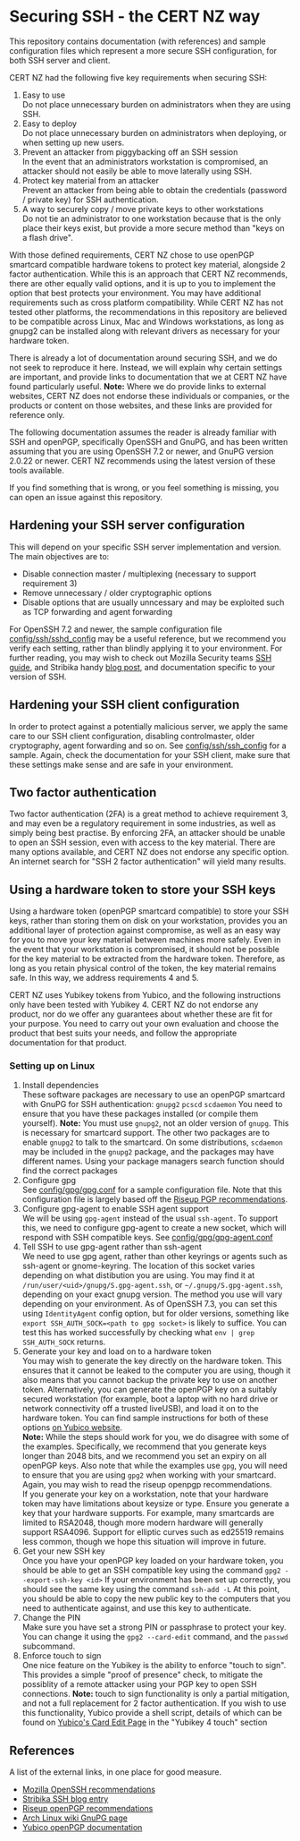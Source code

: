# Securing SSH - the CERT NZ way

This repository contains documentation (with references) and sample configuration files which represent a more secure SSH configuration, for both SSH server and client.

CERT NZ had the following five key requirements when securing SSH:

1. Easy to use  
Do not place unnecessary burden on administrators when they are using SSH.
1.  Easy to deploy  
Do not place unnecessary burden on administrators when deploying, or when setting up new users.
1. Prevent an attacker from piggybacking off an SSH session  
In the event that an administrators workstation is compromised, an attacker should not easily be able to move laterally using SSH.
1. Protect key material from an attacker  
Prevent an attacker from being able to obtain the credentials (password / private key) for SSH authentication.
1. A way to securely copy / move private keys to other workstations  
Do not tie an administrator to one workstation because that is the only place their keys exist, but provide a more secure method than "keys on a flash drive".

With those defined requirements, CERT NZ chose to use openPGP smartcard compatible hardware tokens to protect key material, alongside 2 factor authentication. While this is an approach that CERT NZ recommends, there are other equally valid options, and it is up to you to implement the option that best protects your environment. You may have additional requirements such as cross platform compatibility. While CERT NZ has not tested other platforms, the recommendations in this repository are believed to be compatible across Linux, Mac and Windows workstations, as long as gnupg2 can be installed along with relevant drivers as necessary for your hardware token.

There is already a lot of documentation around securing SSH, and we do not seek to reproduce it here. Instead, we will explain why certain settings are important, and provide links to documentation that we at CERT NZ have found particularly useful. **Note:** Where we do provide links to external websites, CERT NZ does not endorse these individuals or companies, or the products or content on those websites, and these links are provided for reference only.

The following documentation assumes the reader is already familiar with SSH and openPGP, specifically OpenSSH and GnuPG, and has been written assuming that you are using OpenSSH 7.2 or newer, and GnuPG version 2.0.22 or newer. CERT NZ recommends using the latest version of these tools available.

If you find something that is wrong, or you feel something is missing, you can open an issue against this repository.

## Hardening your SSH server configuration
This will depend on your specific SSH server implementation and version. The main objectives are to:
* Disable connection master / multiplexing (necessary to support requirement 3)
* Remove unnecessary / older cryptographic options
* Disable options that are usually unncessary and may be exploited such as TCP forwarding and agent forwarding

For OpenSSH 7.2 and newer, the sample configuration file [config/ssh/sshd_config](config/ssh/sshd_config) may be a useful reference, but we recommend you verify each setting, rather than blindly applying it to your environment. For further reading, you may wish to check out Mozilla Security teams [SSH guide](https://wiki.mozilla.org/Security/Guidelines/OpenSSH), and Stribika handy [blog post](https://stribika.github.io/2015/01/04/secure-secure-shell.html), and documentation specific to your version of SSH.

## Hardening your SSH client configuration
In order to protect against a potentially malicious server, we apply the same care to our SSH client configuration, disabling controlmaster, older cryptography, agent forwarding and so on. See [config/ssh/ssh_config](config/ssh/ssh_config) for a sample. Again, check the documentation for your SSH client, make sure that these settings make sense and are safe in your environment.

## Two factor authentication
Two factor authentication (2FA) is a great method to achieve requirement 3, and may even be a regulatory requirement in some industries, as well as simply being best practise. By enforcing 2FA, an attacker should be unable to open an SSH session, even with access to the key material. There are many options available, and CERT NZ does not endorse any specific option. An internet search for "SSH 2 factor authentication" will yield many results.

## Using a hardware token to store your SSH keys
Using a hardware token (openPGP smartcard compatible) to store your SSH keys, rather than storing them on disk on your workstation, provides you an additional layer of protection against compromise, as well as an easy way for you to move your key material between machines more safely. Even in the event that your workstation is compromised, it should not be possible for the key material to be extracted from the hardware token. Therefore, as long as you retain physical control of the token, the key material remains safe. In this way, we address requirements 4 and 5.

CERT NZ uses Yubikey tokens from Yubico, and the following instructions only have been tested with Yubikey 4. CERT NZ do not endorse any product, nor do we offer any guarantees about whether these are fit for your purpose. You need to carry out your own evaluation and choose the product that best suits your needs, and follow the appropriate documentation for that product.

### Setting up on Linux

1. Install dependencies  
These software packages are necessary to use an openPGP smartcard with GnuPG for SSH authentication: `gnupg2` `pcscd` `scdaemon` 
You need to ensure that you have these packages installed (or compile them yourself). 
**Note:** You must use `gnupg2`, not an older version of `gnupg`. This is necessary for smartcard support. The other two packages are to enable `gnupg2` to talk to the smartcard. On some distributions, `scdaemon` may be included in the `gnupg2` package, and the packages may have different names. Using your package managers search function should find the correct packages
1. Configure gpg  
See [config/gpg/gpg.conf](config/gpg/gpg.conf) for a sample configuration file. Note that this configuration file is largely based off the [Riseup PGP recommendations](https://riseup.net/en/security/message-security/openpgp/best-practices).
1. Configure gpg-agent to enable SSH agent support  
We will be using `gpg-agent` instead of the usual `ssh-agent`. To support this, we need to configure gpg-agent to create a new socket, which will respond with SSH compatible keys. See [config/gpg/gpg-agent.conf](config/gpg/gpg-agent.conf)
1. Tell SSH to use gpg-agent rather than ssh-agent  
We need to use gpg agent, rather than other keyrings or agents such as ssh-agent or gnome-keyring. The location of this socket varies depending on what distibution you are using. You may find it at `/run/user/<uid>/gnupg/S.gpg-agent.ssh`, or `~/.gnupg/S.gpg-agent.ssh`, depending on your exact gnupg version. The method you use will vary depending on your environment. As of OpenSSH 7.3, you can set this using `IdentityAgent` config option, but for older versions, something like `export SSH_AUTH_SOCK=<path to gpg socket>` is likely to suffice. You can test this has worked successfully by checking what `env | grep SSH_AUTH_SOCK` returns.
1. Generate your key and load on to a hardware token  
You may wish to generate the key directly on the hardware token. This ensures that it cannot be leaked to the computer you are using, though it also means that you cannot backup the private key to use on another token. Alternatively, you can generate the openPGP key on a suitably secured workstation (for example, boot a laptop with no hard drive or network connectivity off a trusted liveUSB), and load it on to the hardware token. You can find sample instructions for both of these options [on Yubico website](https://developers.yubico.com/PGP/Importing_keys.html).  
**Note:** While the steps should work for you, we do disagree with some of the examples. Specifically, we recommend that you generate keys longer than 2048 bits, and we recommend you set an expiry on all openPGP keys. Also note that while the examples use `gpg`, you will need to ensure that you are using `gpg2` when working with your smartcard. Again, you may wish to read the riseup openpgp recommendations.  
If you generate your key on a workstation, note that your hardware token may have limitations about keysize or type. Ensure you generate a key that your hardware supports. For example, many smartcards are limited to RSA2048, though more modern hardware will generally support RSA4096. Support for elliptic curves such as ed25519 remains less common, though we hope this situation will improve in future.
1. Get your new SSH key  
Once you have your openPGP key loaded on your hardware token, you should be able to get an SSH compatible key using the command `gpg2 --export-ssh-key <id>`
If your environment has been set up correctly, you should see the same key using the command `ssh-add -L`
At this point, you should be able to copy the new public key to the computers that you need to authenticate against, and use this key to authenticate.
1. Change the PIN  
Make sure you have set a strong PIN or passphrase to protect your key. You can change it using the `gpg2 --card-edit` command, and the `passwd` subcommand.
1. Enforce touch to sign  
One nice feature on the Yubikey is the ability to enforce "touch to sign". This provides a simple "proof of presence" check, to mitigate the possiblity of a remote attacker using your PGP key to open SSH connections. **Note:** touch to sign functionality is only a partial mitigation, and not a full replacement for 2 factor authentication. If you wish to use this functionality, Yubico provide a shell script, details of which can be found on [Yubico's Card Edit Page](https://developers.yubico.com/PGP/Card_edit.html) in the "Yubikey 4 touch" section

## References

A list of the external links, in one place for good measure.

* [Mozilla OpenSSH recommendations](https://wiki.mozilla.org/Security/Guidelines/OpenSSH)
* [Stribika SSH blog entry](https://stribika.github.io/2015/01/04/secure-secure-shell.html)
* [Riseup openPGP recommendations](https://riseup.net/en/security/message-security/openpgp/best-practices)
* [Arch Linux wiki GnuPG page](https://wiki.archlinux.org/index.php/GnuPG)
* [Yubico openPGP documentation](https://developers.yubico.com/PGP/)
